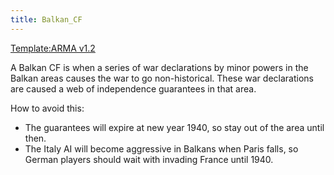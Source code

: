 ```yaml
---
title: Balkan_CF
---
```

 [Template:ARMA v1.2](/wiki/index.php?title=Template:ARMA_v1.2&action=edit&redlink=1 "Template:ARMA v1.2 (page does not exist)")

A Balkan CF is when a series of war declarations by minor powers in the Balkan areas causes the war to go non-historical. These war declarations are caused a web of independence guarantees in that area.

How to avoid this:

*   The guarantees will expire at new year 1940, so stay out of the area until then.
*   The Italy AI will become aggressive in Balkans when Paris falls, so German players should wait with invading France until 1940.